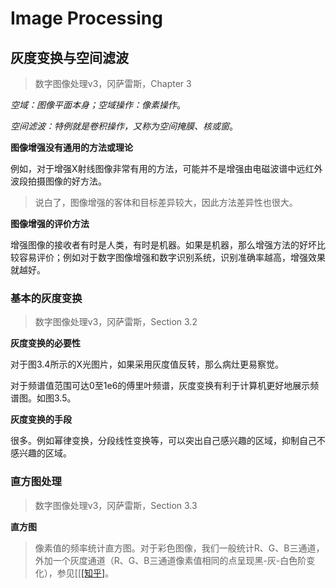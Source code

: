 # Image Processing

## 灰度变换与空间滤波

> 数字图像处理v3，冈萨雷斯，Chapter 3

_空域：图像平面本身；空域操作：像素操作_。

_空间滤波：特例就是卷积操作，又称为空间掩膜、核或窗_。

**图像增强没有通用的方法或理论**

例如，对于增强X射线图像非常有用的方法，可能并不是增强由电磁波谱中远红外波段拍摄图像的好方法。
> 说白了，图像增强的客体和目标差异较大，因此方法差异性也很大。

**图像增强的评价方法**

增强图像的接收者有时是人类，有时是机器。如果是机器，那么增强方法的好坏比较容易评价；例如对于数字图像增强和数字识别系统，识别准确率越高，增强效果就越好。

### 基本的灰度变换

> 数字图像处理v3，冈萨雷斯，Section 3.2

**灰度变换的必要性**

对于图3.4所示的X光图片，如果采用灰度值反转，那么病灶更易察觉。

对于频谱值范围可达0至1e6的傅里叶频谱，灰度变换有利于计算机更好地展示频谱图。如图3.5。

**灰度变换的手段**

很多。例如幂律变换，分段线性变换等，可以突出自己感兴趣的区域，抑制自己不感兴趣的区域。

### 直方图处理

> 数字图像处理v3，冈萨雷斯，Section 3.3

**直方图**

> 像素值的频率统计直方图。对于彩色图像，我们一般统计R、G、B三通道，外加一个灰度通道（R、G、B三通道像素值相同的点呈现黑-灰-白色阶变化），参见[[[[知乎]](https://zhuanlan.zhihu.com/p/24507450)。
